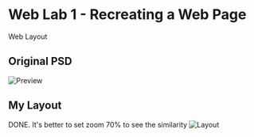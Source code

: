 # Web Lab 1 - Recreating a Web Page
Web Layout 

## Original PSD
![Preview](https://i.ibb.co/3TFHKzQ/libroselectronicos-psd.png)

## My Layout
DONE. It's better to set zoom 70% to see the similarity
![Layout](http://i.imgur.com/mBVfoTF.png)